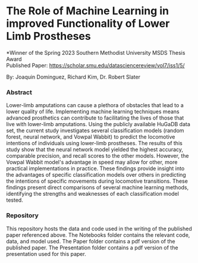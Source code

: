 
# The Role of Machine Learning in improved Functionality of Lower Limb Prostheses

*Winner of the Spring 2023 Southern Methodist University MSDS Thesis Award <br>
Published Paper: https://scholar.smu.edu/datasciencereview/vol7/iss1/5/

By: Joaquin Dominguez, Richard Kim, Dr. Robert Slater

### Abstract

Lower-limb amputations can cause a plethora of obstacles that lead to a lower quality of life. Implementing machine learning techniques means advanced prosthetics can contribute to facilitating the lives of those that live with lower-limb amputations. Using the publicly available HuGaDB data set, the current study investigates several classification models (random forest, neural network, and Vowpal Wabbit) to predict the locomotive intentions of individuals using lower-limb prostheses. The results of this study show that the neural network model yielded the highest accuracy, comparable precision, and recall scores to the other models. However, the Vowpal Wabbit model's advantage in speed may allow for other, more practical implementations in practice. These findings provide insight into the advantages of specific classification models over others in predicting the intentions of specific movements during locomotive transitions. These findings present direct comparisons of several machine learning methods, identifying the strengths and weaknesses of each classification model tested.  

### Repository
This repository hosts the data and code used in the writing of the published paper referenced above. The Notebooks folder contains the relevant code, data, and model used. The Paper folder contains a pdf version of the published paper. The Presentation folder contains a pdf version of the presentation used for this paper.
